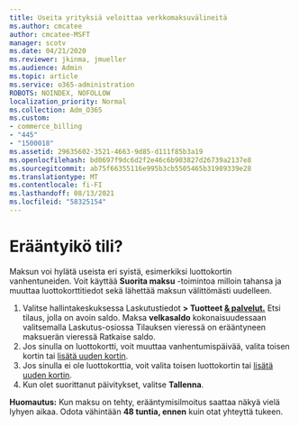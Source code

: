 ```yaml
---
title: Useita yrityksiä veloittaa verkkomaksuvälineitä
ms.author: cmcatee
author: cmcatee-MSFT
manager: scotv
ms.date: 04/21/2020
ms.reviewer: jkinma, jmueller
ms.audience: Admin
ms.topic: article
ms.service: o365-administration
ROBOTS: NOINDEX, NOFOLLOW
localization_priority: Normal
ms.collection: Adm_O365
ms.custom:
- commerce_billing
- "445"
- "1500018"
ms.assetid: 29635602-3521-4663-9d85-d111f85b3a19
ms.openlocfilehash: bd0697f9dc6d2f2e46c6b903827d26739a2137e8
ms.sourcegitcommit: ab75f66355116e995b3cb5505465b31989339e28
ms.translationtype: MT
ms.contentlocale: fi-FI
ms.lasthandoff: 08/13/2021
ms.locfileid: "58325154"
---
```

# <a name="past-due-account"></a>Erääntyikö tili?

Maksun voi hylätä useista eri syistä, esimerkiksi luottokortin vanhentuneiden. Voit käyttää **Suorita maksu** -toimintoa milloin tahansa ja muuttaa luottokorttitiedot sekä lähettää maksun välittömästi uudelleen.

1. Valitse hallintakeskuksessa Laskutustiedot **> Tuotteet [& palvelut.](https://go.microsoft.com/fwlink/p/?linkid=842054)**
Etsi tilaus, jolla on avoin saldo. Maksa **velkasaldo** kokonaisuudessaan valitsemalla Laskutus-osiossa Tilauksen  vieressä on erääntyneen maksuerän vieressä Ratkaise saldo.
2. Jos sinulla on luottokortti, voit muuttaa vanhentumispäivää, valita toisen kortin tai [lisätä uuden kortin](https://docs.microsoft.com/microsoft-365/commerce/billing-and-payments/manage-payment-methods).
3. Jos sinulla ei ole luottokorttia, voit valita toisen luottokortin tai [lisätä uuden kortin](https://docs.microsoft.com/microsoft-365/commerce/billing-and-payments/manage-payment-methods).
4. Kun olet suorittanut päivitykset, valitse **Tallenna**.

**Huomautus:** Kun maksu on tehty, erääntymisilmoitus saattaa näkyä vielä lyhyen aikaa. Odota vähintään **48 tuntia, ennen** kuin otat yhteyttä tukeen.
